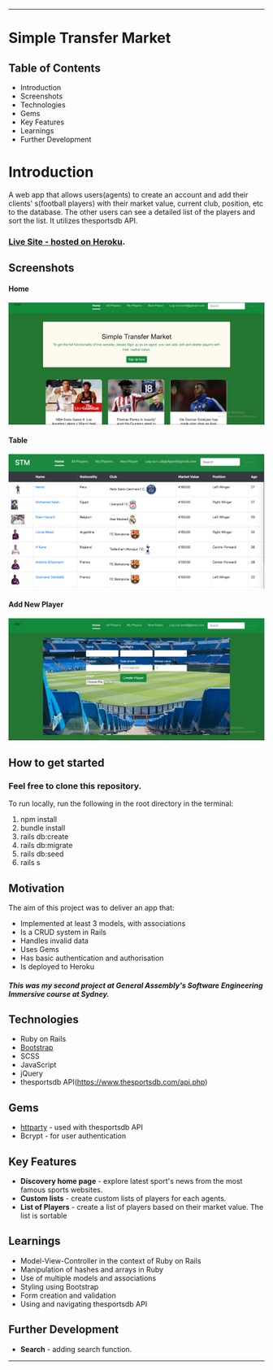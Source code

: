 ----
# Simple Transfer Market

## Table of Contents
- Introduction
- Screenshots
- Technologies
- Gems
- Key Features
- Learnings
- Further Development


# Introduction
A web app that allows users(agents) to create an account and add their clients' s(football players) with their market value, current club, position, etc to the database.  The other users can see a detailed list of the players and sort the list. It utilizes thesportsdb API.
### [Live Site - hosted on Heroku](https://simple-transfer-market.herokuapp.com/).
## Screenshots

#### Home
![Home page](/app/assets/images/project1-homepage.JPG)
#### Table
![All Players](/app/assets/images/project1.png)
#### Add New Player
![Add new Player](/app/assets/images/project1-addPlayer.JPG)

## How to get started
### Feel free to clone this repository.

To run locally, run the following in the root directory in the terminal:

1. npm install
2. bundle install
3. rails db:create
4. rails db:migrate
5. rails db:seed
6. rails s

## Motivation
The aim of this project was to deliver an app that:

- Implemented at least 3 models, with associations
- Is a CRUD system in Rails
- Handles invalid data
- Uses Gems
- Has basic authentication and authorisation
- Is deployed to Heroku
##### This was my second project at General Assembly's Software Engineering Immersive course at Sydney.

## Technologies
* Ruby on Rails
* [Bootstrap](https://getbootstrap.com/)
* SCSS
* JavaScript
* jQuery
* thesportsdb API(https://www.thesportsdb.com/api.php)

## Gems
* [httparty](https://github.com/jnunemaker/httparty) - used with thesportsdb API
* Bcrypt - for user authentication

## Key Features
* **Discovery home page** - explore latest sport's news from the most famous sports websites. 
* **Custom lists** - create custom lists of players for each agents.
* **List of Players** - create a list of players based on their market value. The list is sortable

## Learnings
* Model-View-Controller in the context of Ruby on Rails
* Manipulation of hashes and arrays in Ruby
* Use of multiple models and associations
* Styling using Bootstrap
* Form creation and validation
* Using and navigating thesportsdb API

## Further Development
* **Search** - adding search function.


----

